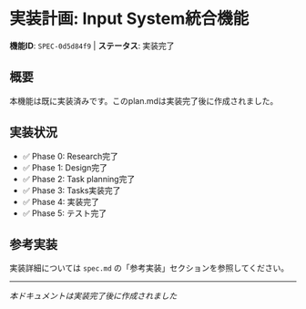 # 実装計画: Input System統合機能

**機能ID**: `SPEC-0d5d84f9` | **ステータス**: 実装完了

## 概要

本機能は既に実装済みです。このplan.mdは実装完了後に作成されました。

## 実装状況

- ✅ Phase 0: Research完了
- ✅ Phase 1: Design完了  
- ✅ Phase 2: Task planning完了
- ✅ Phase 3: Tasks実装完了
- ✅ Phase 4: 実装完了
- ✅ Phase 5: テスト完了

## 参考実装

実装詳細については `spec.md` の「参考実装」セクションを参照してください。

---
*本ドキュメントは実装完了後に作成されました*
